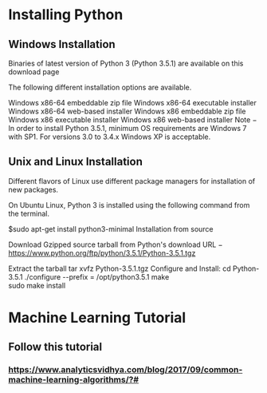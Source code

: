 # Installing Python
## Windows Installation

Binaries of latest version of Python 3 (Python 3.5.1) are available on this download page

The following different installation options are available.

Windows x86-64 embeddable zip file
Windows x86-64 executable installer
Windows x86-64 web-based installer
Windows x86 embeddable zip file
Windows x86 executable installer
Windows x86 web-based installer
Note − In order to install Python 3.5.1, minimum OS requirements are Windows 7 with SP1. For versions 3.0 to 3.4.x Windows XP is acceptable.

## Unix and Linux Installation

Different flavors of Linux use different package managers for installation of new packages.

On Ubuntu Linux, Python 3 is installed using the following command from the terminal.

$sudo apt-get install python3-minimal
Installation from source

Download Gzipped source tarball from Python's download URL − https://www.python.org/ftp/python/3.5.1/Python-3.5.1.tgz

Extract the tarball
tar xvfz Python-3.5.1.tgz
Configure and Install:
cd Python-3.5.1
./configure --prefix = /opt/python3.5.1
make  
sudo make install

# Machine Learning Tutorial

## Follow this tutorial
### https://www.analyticsvidhya.com/blog/2017/09/common-machine-learning-algorithms/?#
